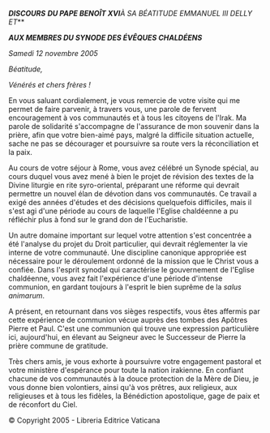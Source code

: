 ***DISCOURS*** ***DU PAPE BENOÎT XVI**À SA BÉATITUDE EMMANUEL III DELLY ET***

***AUX MEMBRES DU SYNODE DES ÉVÊQUES CHALDÉENS***

*Samedi 12 novembre 2005*

*Béatitude,*

*Vénérés et chers frères !*

En vous saluant cordialement, je vous remercie de votre visite qui me permet de faire parvenir, à travers vous, une parole de fervent encouragement à vos communautés et à tous les citoyens de l'Irak. Ma parole de solidarité s'accompagne de l'assurance de mon souvenir dans la prière, afin que votre bien-aimé pays, malgré la difficile situation actuelle, sache ne pas se décourager et poursuivre sa route vers la réconciliation et la paix.

Au cours de votre séjour à Rome, vous avez célébré un Synode spécial, au cours duquel vous avez mené à bien le projet de révision des textes de la Divine liturgie en rite syro-oriental, préparant une réforme qui devrait permettre un nouvel élan de dévotion dans vos communautés. Ce travail a exigé des années d'études et des décisions quelquefois difficiles, mais il s'est agi d'une période au cours de laquelle l'Eglise chaldéenne a pu réfléchir plus à fond sur le grand don de l'Eucharistie.

Un autre domaine important sur lequel votre attention s'est concentrée a été l'analyse du projet du Droit particulier, qui devrait réglementer la vie interne de votre communauté. Une discipline canonique appropriée est nécessaire pour le déroulement ordonné de la mission que le Christ vous a confiée. Dans l'esprit synodal qui caractérise le gouvernement de l'Eglise chaldéenne, vous avez fait l'expérience d'une période d'intense communion, en gardant toujours à l'esprit le bien suprême de la *salus animarum*.

A présent, en retournant dans vos sièges respectifs, vous êtes affermis par cette expérience de communion vécue auprès des tombes des Apôtres Pierre et Paul. C'est une communion qui trouve une expression particulière ici, aujourd'hui, en élevant au Seigneur avec le Successeur de Pierre la prière commune de gratitude.

Très chers amis, je vous exhorte à poursuivre votre engagement pastoral et votre ministère d'espérance pour toute la nation irakienne. En confiant chacune de vos communautés à la douce protection de la Mère de Dieu, je vous donne bien volontiers, ainsi qu'à vos prêtres, aux religieux, aux religieuses et à tous les fidèles, la Bénédiction apostolique, gage de paix et de réconfort du Ciel.

© Copyright 2005 - Libreria Editrice Vaticana
